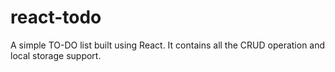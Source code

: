 # react-todo
A simple TO-DO list built using React.
It contains all the CRUD operation and local storage support.

